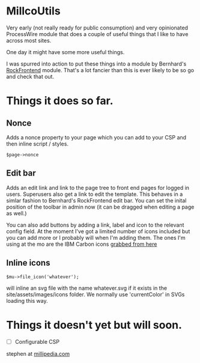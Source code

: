 # MillcoUtils

Very early (not really ready for public consumption) and very opinionated ProcessWire module that does a couple of useful things that I like to have across most sites.

One day it might have some more useful things.

I was spurred into action to put these things into a module by Bernhard's [RockFrontend](https://processwire.com/modules/rock-frontend/) module. That's a lot fancier than this is ever likely to be so go and check that out.

# Things it does so far.

## Nonce

Adds a nonce property to your page which you can add to your CSP and then inline script / styles.

    $page->nonce

## Edit bar

Adds an edit link and link to the page tree to front end pages for logged in users. Superusers also get a link to edit the template. This behaves in a simlar fashion to Bernhard's RockFrontend edit bar. You can set the inital position of the toolbar in admin now (it can be dragged when editing a page as well.)

You can also add buttons by adding a link, label and icon to the relevant config field. 
At the moment I've got a limited number of icons included but you can add more or I probably will when I'm adding them. The ones I'm using at the mo are the IBM Carbon icons [grabbed from here](https://icon-sets.iconify.design/carbon/)   

## Inline icons

	$mu->file_icon('whatever');

will inline an svg file with the name whatever.svg if it exists in the site/assets/images/icons folder. 
We normally use 'currentColor' in SVGs loading this way.



# Things it doesn't yet but will soon.

- [ ] Configurable CSP


stephen at [millipedia.com](https://millipedia.com)